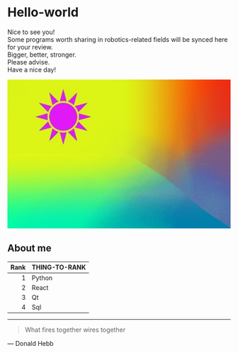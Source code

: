 # Hello-world
Nice to see you!\
Some programs worth sharing in robotics-related fields will be synced here for your review.\
Bigger, better, stronger.\
Please advise.\
Have a nice day!

<picture>
 <img alt="Color the world！" src="https://github.com/youngabrahamamur/hello-world/blob/main/flags.jpg">
</picture>

## About me
| Rank | THING-TO-RANK |
|-----:|---------------|
|     1|  Python  |
|     2|  React    |
|     3|Qt    |
|     4|Sql|

<!-- TO DO: add more details about me later -->

---
>What fires together wires together
>
— Donald Hebb
